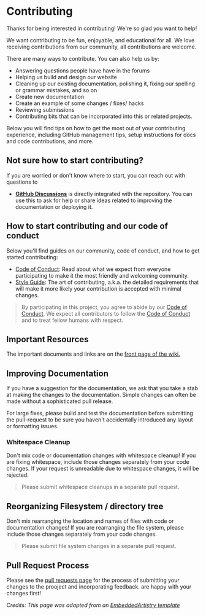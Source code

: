 # Contributing

Thanks for being interested in contributing! We're so glad you want to help!

We want contributing to be fun, enjoyable, and educational
for all.  We love receiving contributions from our community, all contributions
are welcome.

There are many ways to contribute.  You can also help us by:

* Answering questions people have have in the forums
* Helping us build and design our website
* Cleaning up our existing documentation, polishing it, fixing our spelling or
  grammar mistakes, and so on
* Create new documentation
* Create an example of some changes / fixes/ hacks
* Reviewing submissions
* Contributing bits that can be incorporated into this or related projects.

Below you will find tips on how to get the most out of your contributing
experience, including GitHub management tips, setup instructions for docs and
code contributions, and more.

<a name="contact"></a>
## Not sure how to start contributing?

If you are worried or don't know where to start, 
you can reach out with questions to

* [**GitHub Discussions**][9]
  is directly integrated with the repository.  You can use this to ask for help
  or share ideas related to improving the documentation or deploying it.


## How to start contributing and our code of conduct
Below you'll find guides on our community, code of conduct, and how to get
started contributing:

- [Code of Conduct][0]: Read about what we expect
  from everyone participating to make it the most friendly and welcoming
  community.
- [Style Guide][1]: The art of contributing, a.k.a.
  the detailed requirements that will make it more likely your contribution is
  accepted with minimal changes.


> By participating in this project, you agree to abide by our [Code of Conduct][0].
> We expect all contributors to follow the [Code of Conduct][0] and to treat
> fellow humans with respect.


## Important Resources

The important documents and links are on the [front page of the wiki.](../index.md)

## Improving Documentation

If you have a suggestion for the documentation, we ask that you take
a stab at making the changes to the documentation.  Simple changes can often be
made without a sophisticated pull release.

For large fixes, please build and test the documentation before submitting the
pull-request to be sure you haven't accidentally introduced any layout or
formatting issues.


### Whitespace Cleanup

Don't mix code or documentation changes with whitespace cleanup! If you are
fixing whitespace, include those changes separately from your code changes. If
your request is unreadable due to whitespace changes, it will be rejected.

> Please submit whitespace cleanups in a separate pull request.

## Reorganizing Filesystem / directory tree

Don't mix rearranging the location and names of files with code or documentation
changes! If you are rearranging the file system, please include those changes
separately from your code changes. 

> Please submit file system changes in a separate pull request.

<a name="pull-request-process"></a>
## Pull Request Process

Please see the [pull requests page](pull-requests.md) for the process of
submitting your changes to the prooject and incorporating feedback.
are happy with your changes first!

[0]: code_of_conduct.md
[1]: style-guide.md
[2]: https://egghead.io/series/how-to-contribute-to-an-open-source-project-on-github
[3]: http://makeapullrequest.com/
[4]: http://www.firsttimersonly.com
[5]: https://gist.github.com/Chaser324/ce0505fbed06b947d962
[7]: http://tbaggery.com/2008/04/19/a-note-about-git-commit-messages.html
[9]: https://github.com/randym32/Blackwood.IO/discussions

_Credits: This page was adapted from an [EmbeddedArtistry template](https://github.com/embeddedartistry/embedded-resources/blob/master/docs/CODE_OF_CONDUCT_template.md)_
